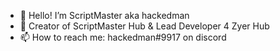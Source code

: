 - 👋 Hello! I’m ScriptMaster aka hackedman
- 👀 Creator of ScriptMaster Hub & Lead Developer 4 Zyer Hub
- 📫 How to reach me: hackedman#9917 on discord
